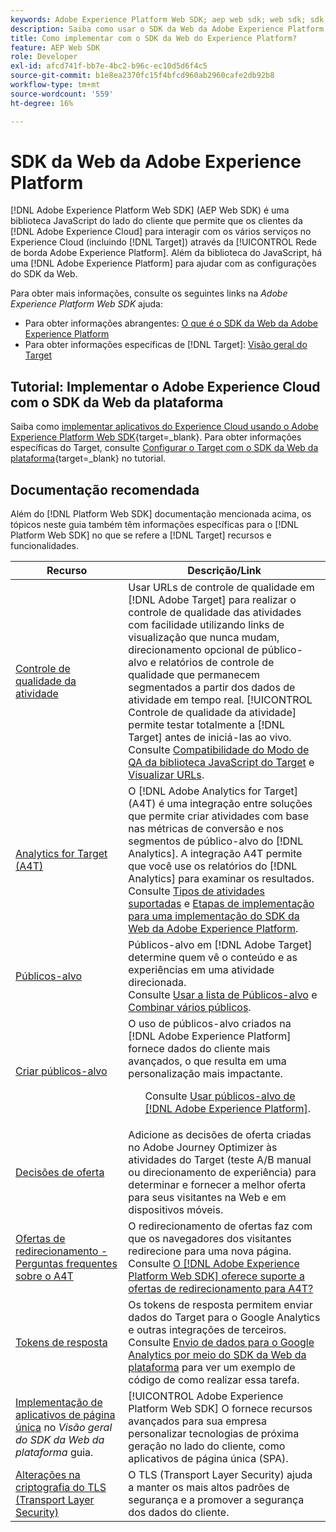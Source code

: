 ```yaml
---
keywords: Adobe Experience Platform Web SDK; aep web sdk; web sdk; sdk; adobe experience cloud; plataforma de rede de borda; adobe experience platform edge network; rede de borda; rede de borda da aep
description: Saiba como usar o SDK da Web da Adobe Experience Platform para interagir com os vários serviços na Adobe Experience Cloud por meio da AEP Edge Network.
title: Como implementar com o SDK da Web do Experience Platform?
feature: AEP Web SDK
role: Developer
exl-id: afcd741f-bb7e-4bc2-b96c-ec10d5d6f4c5
source-git-commit: b1e8ea2370fc15f4bfcd960ab2960cafe2db92b8
workflow-type: tm+mt
source-wordcount: '559'
ht-degree: 16%

---
```


# SDK da Web da Adobe Experience Platform

[!DNL Adobe Experience Platform Web SDK] (AEP Web SDK) é uma biblioteca JavaScript do lado do cliente que permite que os clientes da [!DNL Adobe Experience Cloud] para interagir com os vários serviços no Experience Cloud (incluindo [!DNL Target]) através da [!UICONTROL Rede de borda Adobe Experience Platform]. Além da biblioteca do JavaScript, há uma [!DNL Adobe Experience Platform] para ajudar com as configurações do SDK da Web.

Para obter mais informações, consulte os seguintes links na *Adobe Experience Platform Web SDK* ajuda:

* Para obter informações abrangentes: [O que é o SDK da Web da Adobe Experience Platform](https://experienceleague.adobe.com/docs/experience-platform/edge/home.html?lang=pt-BR)
* Para obter informações específicas de [!DNL Target]: [Visão geral do Target](https://experienceleague.adobe.com/docs/experience-platform/edge/personalization/adobe-target/target-overview.html?lang=pt-BR)

## Tutorial: Implementar o Adobe Experience Cloud com o SDK da Web da plataforma

Saiba como [implementar aplicativos do Experience Cloud usando o Adobe Experience Platform Web SDK](https://experienceleague.adobe.com/docs/platform-learn/implement-web-sdk/overview.html){target=_blank}. Para obter informações específicas do Target, consulte [Configurar o Target com o SDK da Web da plataforma](https://experienceleague.adobe.com/docs/platform-learn/implement-web-sdk/applications-setup/setup-target.html){target=_blank} no tutorial.

## Documentação recomendada

Além do [!DNL Platform Web SDK] documentação mencionada acima, os tópicos neste guia também têm informações específicas para o [!DNL Platform Web SDK] no que se refere a [!DNL Target] recursos e funcionalidades.

| Recurso | Descrição/Link |
| --- | --- |
| [Controle de qualidade da atividade](/help/main/c-activities/c-activity-qa/activity-qa.md) | Usar URLs de controle de qualidade em [!DNL Adobe Target] para realizar o controle de qualidade das atividades com facilidade utilizando links de visualização que nunca mudam, direcionamento opcional de público-alvo e relatórios de controle de qualidade que permanecem segmentados a partir dos dados de atividade em tempo real. [!UICONTROL Controle de qualidade da atividade] permite testar totalmente a [!DNL Target] antes de iniciá-las ao vivo.<br>Consulte [Compatibilidade do Modo de QA da biblioteca JavaScript do Target](/help/main/c-activities/c-activity-qa/activity-qa.md#compatibility) e [Visualizar URLs](/help/main/c-activities/c-activity-qa/activity-qa.md#preview). |
| [Analytics for Target (A4T) ](/help/main/c-integrating-target-with-mac/a4t/a4t.md) | O [!DNL Adobe Analytics for Target] (A4T) é uma integração entre soluções que permite criar atividades com base nas métricas de conversão e nos segmentos de público-alvo do [!DNL Analytics]. A integração A4T permite que você use os relatórios do [!DNL Analytics] para examinar os resultados.<br>Consulte [Tipos de atividades suportadas](/help/main/c-integrating-target-with-mac/a4t/a4t.md#section_F487896214BF4803AF78C552EF1669AA) e [Etapas de implementação para uma implementação do SDK da Web da Adobe Experience Platform](/help/main/c-integrating-target-with-mac/a4t/a4timplementation.md#platform). |
| [Públicos-alvo](/help/main/c-target/target.md) | Públicos-alvo em [!DNL Adobe Target] determine quem vê o conteúdo e as experiências em uma atividade direcionada.<br>Consulte [Usar a lista de Públicos-alvo](/help/main/c-target/c-audiences/audiences.md#use-list) e [Combinar vários públicos](/help/main/c-target/combining-multiple-audiences.md). |
| [Criar públicos-alvo](/help/main/c-target/c-audiences/audiences.md) | O uso de públicos-alvo criados na [!DNL Adobe Experience Platform] fornece dados do cliente mais avançados, o que resulta em uma personalização mais impactante.<ul>Consulte [Usar públicos-alvo de [!DNL Adobe Experience Platform]](/help/main/c-target/c-audiences/audiences.md#aep). |
| [Decisões de oferta](/help/main/c-integrating-target-with-mac/ajo/offer-decision.md) | Adicione as decisões de oferta criadas no Adobe Journey Optimizer às atividades do Target (teste A/B manual ou direcionamento de experiência) para determinar e fornecer a melhor oferta para seus visitantes na Web e em dispositivos móveis. |
| [Ofertas de redirecionamento - Perguntas frequentes sobre o A4T](/help/main/c-integrating-target-with-mac/a4t/r-a4t-faq/a4t-faq-redirect-offers.md) | O redirecionamento de ofertas faz com que os navegadores dos visitantes redirecione para uma nova página.<br>Consulte [O [!DNL Adobe Experience Platform Web SDK] oferece suporte a ofertas de redirecionamento para A4T?](/help/main/c-integrating-target-with-mac/a4t/r-a4t-faq/a4t-faq-redirect-offers.md#platform) |
| [Tokens de resposta](/help/main/administrating-target/response-tokens.md) | Os tokens de resposta permitem enviar dados do Target para o Google Analytics e outras integrações de terceiros.<br>Consulte [Envio de dados para o Google Analytics por meio do SDK da Web da plataforma](/help/main/administrating-target/response-tokens.md#platform-web-sdk) para ver um exemplo de código de como realizar essa tarefa. |
| [Implementação de aplicativos de página única](https://experienceleague.adobe.com/docs/experience-platform/edge/personalization/adobe-target/spa-implementation.html?lang=en) no *Visão geral do SDK da Web da plataforma* guia. | [!UICONTROL Adobe Experience Platform Web SDK] O fornece recursos avançados para sua empresa personalizar tecnologias de próxima geração no lado do cliente, como aplicativos de página única (SPA). |
| [Alterações na criptografia do TLS (Transport Layer Security)](https://developer.adobe.com/target/before-implement/tls-transport-layer-security-encryption/) | O TLS (Transport Layer Security) ajuda a manter os mais altos padrões de segurança e a promover a segurança dos dados do cliente. |
